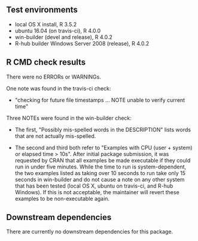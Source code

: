 ## Test environments
* local OS X install, R 3.5.2
* ubuntu 16.04 (on travis-ci), R 4.0.0
* win-builder (devel and release), R 4.0.2
* R-hub builder Windows Server 2008 (release), R 4.0.2 

## R CMD check results
There were no ERRORs or WARNINGs. 

One note was found in the travis-ci check: 

* "checking for future file timestamps ... NOTE unable to verify current time"

Three NOTEs were found in the win-builder check: 

* The first, "Possibly mis-spelled words in the DESCRIPTION" lists words that are not actually mis-spelled. 

* The second and third both refer to "Examples with CPU (user + system) or elapsed time > 10s". After initial package submission, it was requested by CRAN that all examples be made executable if they could run in under five minutes. While the time to run is system-dependent, the two examples listed as taking over 10 seconds to run take only 15 seconds in win-builder and do not cause a note on any other system that has been tested (local OS X, ubuntu on travis-ci, and R-hub Windows). If this is not acceptable, the maintainer will revert these examples to be non-executable again.

## Downstream dependencies
There are currently no downstream dependencies for this package.

